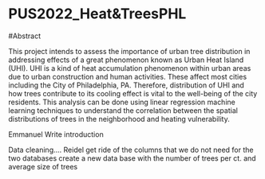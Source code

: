 # PUS2022_Heat&TreesPHL

#Abstract

This project intends to assess the importance of urban tree distribution in addressing effects of a great phenomenon known as Urban Heat Island (UHI). UHI is a kind of heat accumulation phenomenon within urban areas due to urban construction and human activities. These affect most cities including the City of Philadelphia, PA. Therefore, distribution of UHI and how trees contribute to its cooling effect is vital to the well-being of the city residents. This analysis can be done using linear regression machine learning techniques to understand the correlation between the spatial distributions of trees in the neighborhood and heating vulnerability.

Emmanuel
Write introduction


Data cleaning....
Reidel
get ride of the columns that we do not need for the two databases
create a new data base with the number of trees per ct. and average size of trees


